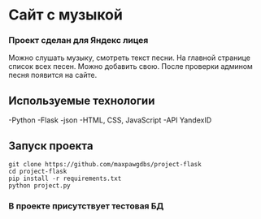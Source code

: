 # Сайт с музыкой

### Проект сделан для Яндекс лицея

Можно слушать музыку, смотреть текст песни.
На главной странице список всех песен.
Можно добавить свою.
После проверки админом песня появится на сайте.

## Используемые технологии

-Python
-Flask
-json
-HTML, CSS, JavaScript
-API YandexID

## Запуск проекта

```
git clone https://github.com/maxpawgdbs/project-flask
cd project-flask
pip install -r requirements.txt
python project.py
```

### В проекте присутствует тестовая БД